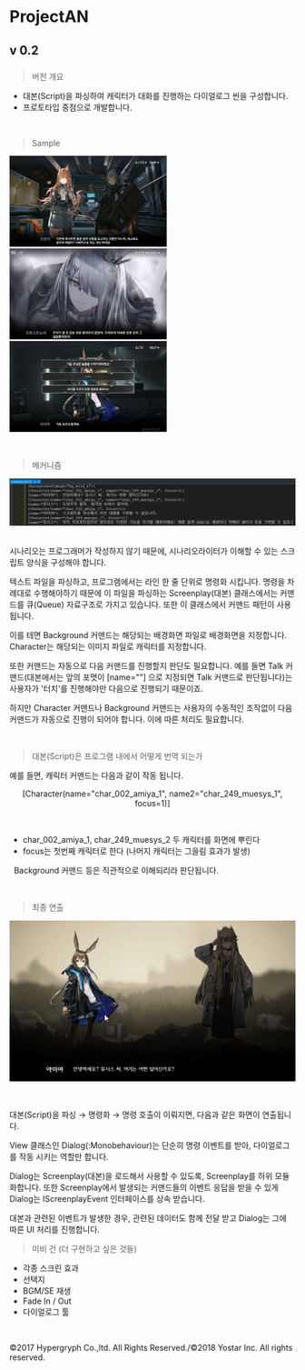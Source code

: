 # ProjectAN

## v 0.2

#####

> 버전 개요
* 대본(Script)을 파싱하여 캐릭터가 대화를 진행하는 다이얼로그 씬을 구성합니다.
* 프로토타입 중점으로 개발합니다.

&nbsp;
> Sample

<img src="PNG_0.png" Width=277 Height=160>
<img src="JPEG_0.jpeg" Width=277 Height=160>
<img src="JPG_1.jpg" Width=277 Height=160>

&nbsp;
> 메커니즘

<img src="PNG_1.png">
&nbsp;

시나리오는 프로그래머가 작성하지 않기 때문에, 시나리오라이터가 이해할 수 있는 스크립트 양식을 구성해야 합니다.

텍스트 파일을 파싱하고, 프로그램에서는 라인 한 줄 단위로 명령화 시킵니다. 명령을 차례대로 수행해야하기 때문에 이 파일을 파싱하는 Screenplay(대본) 클래스에서는 커맨드를 큐(Queue) 자료구조로 가지고 있습니다. 또한 이 클래스에서 커맨드 패턴이 사용 됩니다.

이를 테면 Background 커맨드는 해당되는 배경화면 파일로 배경화면을 지정합니다. Character는 해당되는 이미지 파일로 캐릭터를 지정합니다.

또한 커맨드는 자동으로 다음 커맨드를 진행할지 판단도 필요합니다. 예를 들면 Talk 커맨드(대본에서는 앞의 포맷이 [name=""] 으로 지정되면 Talk 커맨드로 판단됩니다)는 사용자가 '터치'를 진행해야만 다음으로 진행되기 때문이죠.

하지만 Character 커맨드나 Background 커맨드는 사용자의 수동적인 조작없이 다음 커맨드가 자동으로 진행이 되어야 합니다. 이에 따른 처리도 필요합니다.

&nbsp;
> 대본(Script)은 프로그램 내에서 어떻게 번역 되는가

예를 들면, 캐릭터 커맨드는 다음과 같이 작동 됩니다.

<div align="center">[Character(name="char_002_amiya_1", name2="char_249_muesys_1", focus=1)]</div>

&nbsp;
* char_002_amiya_1, char_249_muesys_2 두 캐릭터를 화면에 뿌린다
* focus는 첫번째 캐릭터로 한다 (나머지 캐릭터는 그을림 효과가 발생)

&nbsp;
 Background 커맨드 등은 직관적으로 이해되리라 판단됩니다.

&nbsp;
> 최종 연출

<img src="GIF_1.gif">

&nbsp;

대본(Script)을 파싱 → 명령화 → 명령 호출이 이뤄지면, 다음과 같은 화면이 연출됩니다.

View 클래스인 Dialog(:Monobehaviour)는 단순히 명령 이벤트를 받아, 다이얼로그를 작동 시키는 역할만 합니다.

Dialog는 Screenplay(대본)을 로드해서 사용할 수 있도록, Screenplay를 하위 모듈화합니다. 또한 Screenplay에서 발생되는 커맨드들의 이벤트 응답을 받을 수 있게 Dialog는 IScreenplayEvent 인터페이스를 상속 받습니다.

대본과 관련된 이벤트가 발생한 경우, 관련된 데이터도 함께 전달 받고 Dialog는 그에 따른 UI 처리를 진행합니다.
&nbsp;
> 미비 건 (더 구현하고 싶은 것들)
* 각종 스크린 효과
* 선택지
* BGM/SE 재생
* Fade In / Out
* 다이얼로그 툴

&nbsp;

©2017 Hypergryph Co.,ltd. All Rights Reserved./©2018 Yostar Inc. All rights reserved.